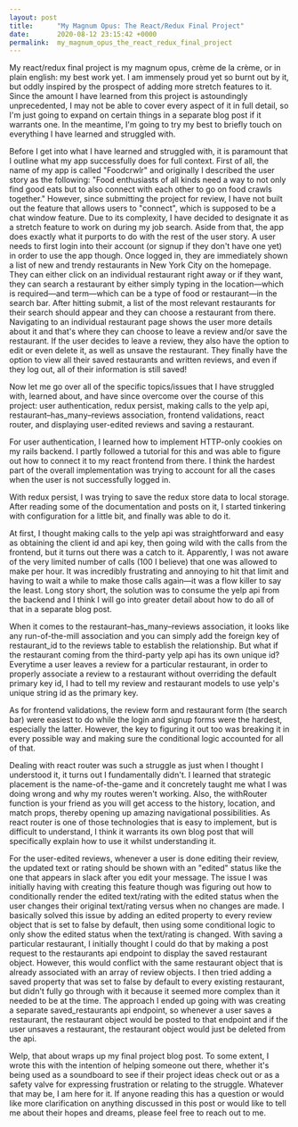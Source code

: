 ```yaml
---
layout: post
title:      "My Magnum Opus: The React/Redux Final Project"
date:       2020-08-12 23:15:42 +0000
permalink:  my_magnum_opus_the_react_redux_final_project
---
```



My react/redux final project is my magnum opus, crème de la crème, or in plain english: my best work yet. I am immensely proud yet so burnt out by it, but oddly inspired by the prospect of adding more stretch features to it. Since the amount I have learned from this project is astoundingly unprecedented, I may not be able to cover every aspect of it in full detail, so I'm just going to expand on certain things in a separate blog post if it warrants one. In the meantime, I'm going to try my best to briefly touch on everything I have learned and struggled with. 

Before I get into what I have learned and struggled with, it is paramount that I outline what my app successfully does for full context. First of all, the name of my app is called "Foodcrwlr" and originally I described the user story as the following: "Food enthusiasts of all kinds need a way to not only find good eats but to also connect with each other to go on food crawls together." However, since submitting the project for review, I have not built out the feature that allows users to "connect", which is supposed to be a chat window feature. Due to its complexity, I have decided to designate it as a stretch feature to work on during my job search. Aside from that, the app does exactly what it purports to do with the rest of the user story. A user needs to first login into their account (or signup if they don't have one yet) in order to use the app though. Once logged in, they are immediately shown a list of new and trendy restaurants in New York City on the homepage. They can either click on an individual restaurant right away or if they want, they can search a restaurant by either simply typing in the location—which is required—and term—which can be a type of food or restaurant—in the search bar. After hitting submit, a list of the most relevant restaurants for their search should appear and they can choose a restaurant from there. Navigating to an individual restaurant page shows the user more details about it and that's where they can choose to leave a review and/or save the restaurant. If the user decides to leave a review, they also have the option to edit or even delete it, as well as unsave the restaurant. They finally have the option to view all their saved restaurants and written reviews, and even if they log out, all of their information is still saved!

Now let me go over all of the specific topics/issues that I have struggled with, learned about, and have since overcome over the course of this project: user authentication, redux persist, making calls to the yelp api, restaurant–has_many–reviews association, frontend validations, react router, and displaying user-edited reviews and saving a restaurant. 

For user authentication, I learned how to implement HTTP-only cookies on my rails backend. I partly followed a tutorial for this and was able to figure out how to connect it to my react frontend from there. I think the hardest part of the overall implementation was trying to account for all the cases when the user is not successfully logged in. 

With redux persist, I was trying to save the redux store data to local storage. After reading some of the documentation and posts on it, I started tinkering with configuration for a little bit, and finally was able to do it. 

At first, I thought making calls to the yelp api was straightforward and easy as obtaining the client id and api key, then going wild with the calls from the frontend, but it turns out there was a catch to it. Apparently, I was not aware of the very limited number of calls (100 I believe) that one was allowed to make per hour. It was incredibly frustrating and annoying to hit that limit and having to wait a while to make those calls again—it was a flow killer to say the least. Long story short, the solution was to consume the yelp api from the backend and I think I will go into greater detail about how to do all of that in a separate blog post. 

When it comes to the restaurant–has_many–reviews association, it looks like any run-of-the-mill association and you can simply add the foreign key of restaurant_id to the reviews table to establish the relationship. But what if the restaurant coming from the third-party yelp api has its own unique id? Everytime a user leaves a review for a particular restaurant, in order to properly associate a review to a restaurant without overriding the default primary key id, I had to tell my review and restaurant models to use yelp's unique string id as the primary key.

As for frontend validations, the review form and restaurant form (the search bar) were easiest to do while the login and signup forms were the hardest, especially the latter. However, the key to figuring it out too was breaking it in every possible way and making sure the conditional logic accounted for all of that. 

Dealing with react router was such a struggle as just when I thought I understood it, it turns out I fundamentally didn't. I learned that strategic placement is the name-of-the-game and it concretely taught me what I was doing wrong and why my routes weren't working. Also, the withRouter function is your friend as you will get access to the history, location, and match props, thereby opening up amazing navigational possibilities. As react router is one of those technologies that is easy to implement, but is difficult to understand, I think it warrants its own blog post that will specifically explain how to use it whilst understanding it. 

For the user-edited reviews, whenever a user is done editing their review, the updated text or rating should be shown with an "edited" status like the one that appears in slack after you edit your message. The issue I was initially having with creating this feature though was figuring out how to conditionally render the edited text/rating with the edited status when the user changes their original text/rating versus when no changes are made. I basically solved this issue by adding an edited property to every review object that is set to false by default, then using some conditional logic to only show the edited status when the text/rating is changed. With saving a particular restaurant, I initially thought I could do that by making a post request to the restaurants api endpoint to display the saved restaurant object. However, this would conflict with the same restaurant object that is already associated with an array of review objects. I then tried adding a saved property that was set to false by default to every existing restaurant, but didn't fully go through with it because it seemed more complex than it needed to be at the time. The approach I ended up going with was creating a separate saved_restaurants api endpoint, so whenever a user saves a restaurant, the restaurant object would be posted to that endpoint and if the user unsaves a restaurant, the restaurant object would just be deleted from the api.

Welp, that about wraps up my final project blog post. To some extent, I wrote this with the intention of helping someone out there, whether it's being used as a soundboard to see if their project ideas check out or as a safety valve for expressing frustration or relating to the struggle. Whatever that may be, I am here for it. If anyone reading this has a question or would like more clarification on anything discussed in this post or would like to tell me about their hopes and dreams, please feel free to reach out to me.  



